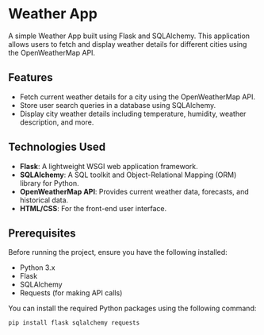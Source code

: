 # Weather App

A simple Weather App built using Flask and SQLAlchemy. This application allows users to fetch and display weather details for different cities using the OpenWeatherMap API.

## Features

- Fetch current weather details for a city using the OpenWeatherMap API.
- Store user search queries in a database using SQLAlchemy.
- Display city weather details including temperature, humidity, weather description, and more.

## Technologies Used

- **Flask**: A lightweight WSGI web application framework.
- **SQLAlchemy**: A SQL toolkit and Object-Relational Mapping (ORM) library for Python.
- **OpenWeatherMap API**: Provides current weather data, forecasts, and historical data.
- **HTML/CSS**: For the front-end user interface.

## Prerequisites

Before running the project, ensure you have the following installed:

- Python 3.x
- Flask
- SQLAlchemy
- Requests (for making API calls)

You can install the required Python packages using the following command:

```bash
pip install flask sqlalchemy requests
